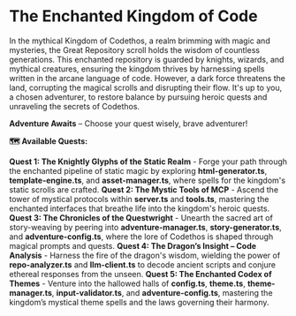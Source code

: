 # The Enchanted Kingdom of Code

In the mythical Kingdom of Codethos, a realm brimming with magic and mysteries, the Great Repository scroll holds the wisdom of countless generations. This enchanted repository is guarded by knights, wizards, and mythical creatures, ensuring the kingdom thrives by harnessing spells written in the arcane language of code. However, a dark force threatens the land, corrupting the magical scrolls and disrupting their flow. It's up to you, a chosen adventurer, to restore balance by pursuing heroic quests and unraveling the secrets of Codethos.

**Adventure Awaits** – Choose your quest wisely, brave adventurer!

**🗺️ Available Quests:**

**Quest 1: The Knightly Glyphs of the Static Realm** - Forge your path through the enchanted pipeline of static magic by exploring **html-generator.ts**, **template-engine.ts**, and **asset-manager.ts**, where spells for the kingdom's static scrolls are crafted.
**Quest 2: The Mystic Tools of MCP** - Ascend the tower of mystical protocols within **server.ts** and **tools.ts**, mastering the enchanted interfaces that breathe life into the kingdom's heroic quests.
**Quest 3: The Chronicles of the Questwright** - Unearth the sacred art of story-weaving by peering into **adventure-manager.ts**, **story-generator.ts**, and **adventure-config.ts**, where the lore of Codethos is shaped through magical prompts and quests.
**Quest 4: The Dragon’s Insight – Code Analysis** - Harness the fire of the dragon's wisdom, wielding the power of **repo-analyzer.ts** and **llm-client.ts** to decode ancient scripts and conjure ethereal responses from the unseen.
**Quest 5: The Enchanted Codex of Themes** - Venture into the hallowed halls of **config.ts**, **theme.ts**, **theme-manager.ts**, **input-validator.ts**, and **adventure-config.ts**, mastering the kingdom’s mystical theme spells and the laws governing their harmony.
